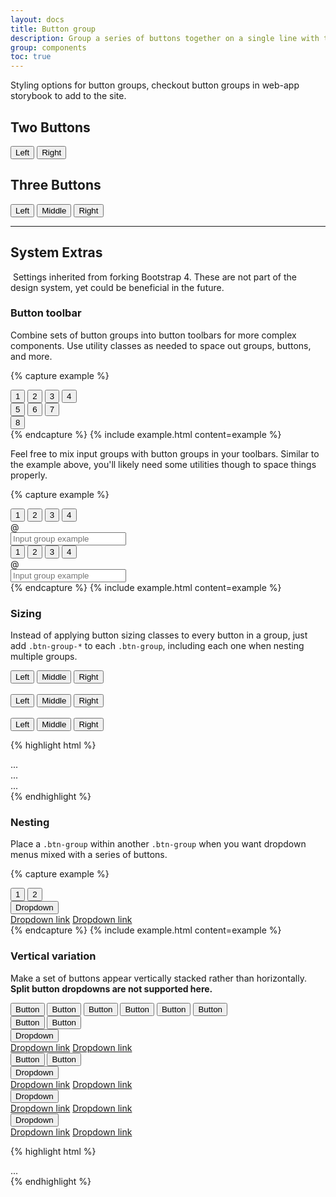 ```yaml
---
layout: docs
title: Button group
description: Group a series of buttons together on a single line with the button group.
group: components
toc: true
---
```

Styling options for button groups, checkout button groups in web-app storybook to add to the site.

## Two Buttons

<div class="btn-group w-100" role="group" aria-label="Basic example two buttons">
  <button type="button" class="btn btn-outline-secondary active">Left</button>
  <button type="button" class="btn btn-outline-secondary">Right</button>
</div>

## Three Buttons

<div class="btn-group w-100" role="group" aria-label="Basic example three buttons">
  <button type="button" class="btn btn-outline-secondary active">Left</button>
  <button type="button" class="btn btn-outline-secondary">Middle</button>
  <button type="button" class="btn btn-outline-secondary">Right</button>
</div>

<!-- Bootstrap 4 -->

***

## System Extras
​
Settings inherited from forking Bootstrap 4. These are not part of the design system, yet could be beneficial in the future.

### Button toolbar

Combine sets of button groups into button toolbars for more complex components. Use utility classes as needed to space out groups, buttons, and more.

{% capture example %}
<div class="btn-toolbar" role="toolbar" aria-label="Toolbar with button groups">
  <div class="btn-group mr-2" role="group" aria-label="First group">
    <button type="button" class="btn btn-dark">1</button>
    <button type="button" class="btn btn-dark">2</button>
    <button type="button" class="btn btn-dark">3</button>
    <button type="button" class="btn btn-dark">4</button>
  </div>
  <div class="btn-group mr-2" role="group" aria-label="Second group">
    <button type="button" class="btn btn-dark">5</button>
    <button type="button" class="btn btn-dark">6</button>
    <button type="button" class="btn btn-dark">7</button>
  </div>
  <div class="btn-group" role="group" aria-label="Third group">
    <button type="button" class="btn btn-dark">8</button>
  </div>
</div>
{% endcapture %}
{% include example.html content=example %}

Feel free to mix input groups with button groups in your toolbars. Similar to the example above, you'll likely need some utilities though to space things properly.

{% capture example %}
<div class="btn-toolbar mb-3" role="toolbar" aria-label="Toolbar with button groups">
  <div class="btn-group mr-2" role="group" aria-label="First group">
    <button type="button" class="btn btn-dark">1</button>
    <button type="button" class="btn btn-dark">2</button>
    <button type="button" class="btn btn-dark">3</button>
    <button type="button" class="btn btn-dark">4</button>
  </div>
  <div class="input-group">
    <div class="input-group-prepend">
      <div class="input-group-text" id="btnGroupAddon">@</div>
    </div>
    <input type="text" class="form-control" placeholder="Input group example" aria-label="Input group example" aria-describedby="btnGroupAddon">
  </div>
</div>

<div class="btn-toolbar justify-content-between" role="toolbar" aria-label="Toolbar with button groups">
  <div class="btn-group" role="group" aria-label="First group">
    <button type="button" class="btn btn-dark">1</button>
    <button type="button" class="btn btn-dark">2</button>
    <button type="button" class="btn btn-dark">3</button>
    <button type="button" class="btn btn-dark">4</button>
  </div>
  <div class="input-group">
    <div class="input-group-prepend">
      <div class="input-group-text" id="btnGroupAddon2">@</div>
    </div>
    <input type="text" class="form-control" placeholder="Input group example" aria-label="Input group example" aria-describedby="btnGroupAddon2">
  </div>
</div>
{% endcapture %}
{% include example.html content=example %}

### Sizing

Instead of applying button sizing classes to every button in a group, just add `.btn-group-*` to each `.btn-group`, including each one when nesting multiple groups.

<div class="bd-example">
  <div class="btn-group btn-group-lg" role="group" aria-label="Large button group">
    <button type="button" class="btn btn-dark">Left</button>
    <button type="button" class="btn btn-dark">Middle</button>
    <button type="button" class="btn btn-dark">Right</button>
  </div>
  <br>
  <div class="btn-group" role="group" aria-label="Default button group">
    <button type="button" class="btn btn-dark">Left</button>
    <button type="button" class="btn btn-dark">Middle</button>
    <button type="button" class="btn btn-dark">Right</button>
  </div>
  <br>
  <div class="btn-group btn-group-sm" role="group" aria-label="Small button group">
    <button type="button" class="btn btn-dark">Left</button>
    <button type="button" class="btn btn-dark">Middle</button>
    <button type="button" class="btn btn-dark">Right</button>
  </div>
</div>

{% highlight html %}
<div class="btn-group btn-group-lg" role="group" aria-label="...">...</div>
<div class="btn-group" role="group" aria-label="...">...</div>
<div class="btn-group btn-group-sm" role="group" aria-label="...">...</div>
{% endhighlight %}

### Nesting

Place a `.btn-group` within another `.btn-group` when you want dropdown menus mixed with a series of buttons.

{% capture example %}
<div class="btn-group" role="group" aria-label="Button group with nested dropdown">
  <button type="button" class="btn btn-dark">1</button>
  <button type="button" class="btn btn-dark">2</button>

  <div class="btn-group" role="group">
    <button id="btnGroupDrop1" type="button" class="btn btn-dark dropdown-toggle" data-toggle="dropdown" aria-haspopup="true" aria-expanded="false">
      Dropdown
    </button>
    <div class="dropdown-menu" aria-labelledby="btnGroupDrop1">
      <a class="dropdown-item" href="#">Dropdown link</a>
      <a class="dropdown-item" href="#">Dropdown link</a>
    </div>
  </div>
</div>
{% endcapture %}
{% include example.html content=example %}

### Vertical variation

Make a set of buttons appear vertically stacked rather than horizontally. **Split button dropdowns are not supported here.**

<div class="bd-example">
  <div class="btn-group-vertical" role="group" aria-label="Vertical button group">
    <button type="button" class="btn btn-dark">Button</button>
    <button type="button" class="btn btn-dark">Button</button>
    <button type="button" class="btn btn-dark">Button</button>
    <button type="button" class="btn btn-dark">Button</button>
    <button type="button" class="btn btn-dark">Button</button>
    <button type="button" class="btn btn-dark">Button</button>
  </div>
</div>


<div class="bd-example">
  <div class="btn-group-vertical" role="group" aria-label="Vertical button group">
    <button type="button" class="btn btn-dark">Button</button>
    <button type="button" class="btn btn-dark">Button</button>
    <div class="btn-group" role="group">
      <button id="btnGroupVerticalDrop1" type="button" class="btn btn-dark dropdown-toggle" data-toggle="dropdown" aria-haspopup="true" aria-expanded="false">
        Dropdown
      </button>
      <div class="dropdown-menu" aria-labelledby="btnGroupVerticalDrop1">
        <a class="dropdown-item" href="#">Dropdown link</a>
        <a class="dropdown-item" href="#">Dropdown link</a>
      </div>
    </div>
    <button type="button" class="btn btn-dark">Button</button>
    <button type="button" class="btn btn-dark">Button</button>
    <div class="btn-group" role="group">
      <button id="btnGroupVerticalDrop2" type="button" class="btn btn-dark dropdown-toggle" data-toggle="dropdown" aria-haspopup="true" aria-expanded="false">
        Dropdown
      </button>
      <div class="dropdown-menu" aria-labelledby="btnGroupVerticalDrop2">
        <a class="dropdown-item" href="#">Dropdown link</a>
        <a class="dropdown-item" href="#">Dropdown link</a>
      </div>
    </div>
    <div class="btn-group" role="group">
      <button id="btnGroupVerticalDrop3" type="button" class="btn btn-dark dropdown-toggle" data-toggle="dropdown" aria-haspopup="true" aria-expanded="false">
        Dropdown
      </button>
      <div class="dropdown-menu" aria-labelledby="btnGroupVerticalDrop3">
        <a class="dropdown-item" href="#">Dropdown link</a>
        <a class="dropdown-item" href="#">Dropdown link</a>
      </div>
    </div>
    <div class="btn-group" role="group">
      <button id="btnGroupVerticalDrop4" type="button" class="btn btn-dark dropdown-toggle" data-toggle="dropdown" aria-haspopup="true" aria-expanded="false">
        Dropdown
      </button>
      <div class="dropdown-menu" aria-labelledby="btnGroupVerticalDrop4">
        <a class="dropdown-item" href="#">Dropdown link</a>
        <a class="dropdown-item" href="#">Dropdown link</a>
      </div>
    </div>
  </div>
</div>

{% highlight html %}
<div class="btn-group-vertical">
  ...
</div>
{% endhighlight %}
